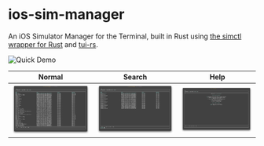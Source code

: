 # ios-sim-manager

An iOS Simulator Manager for the Terminal, built in Rust using [the simctl wrapper for Rust](https://github.com/polyhorn/simctl) and [tui-rs](https://github.com/fdehau/tui-rs).

![Quick Demo](./demo/demo.gif)

Normal | Search | Help
--- | --- | ---
![normal_demo](./demo/demo_1.png) | ![normal_demo](./demo/demo_2.png) | ![normal_demo](./demo/demo_3.png)
